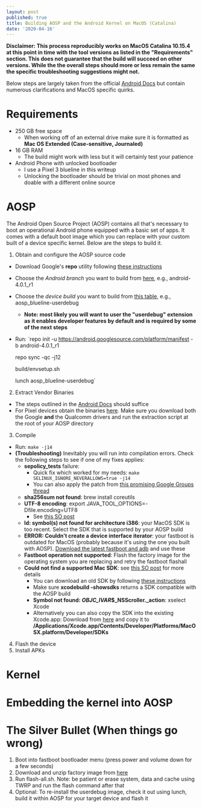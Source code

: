 ```yaml
---
layout: post
published: true
title: Building AOSP and the Android Kernel on MacOS (Catalina)
date: '2020-04-16'
---
```

**Disclaimer: This process reproducibly works on MacOS Catalina 10.15.4 at this point in time with the tool versions as listed in the "Requirements" section. This does not guarantee that the build will succeed on other versions. While the the overall steps should more or less remain the same the specific troubleshooting suggestions might not.**

Below steps are largely taken from the official [Android Docs](https://source.android.com/setup/build/building) but contain numerous clarifications and MacOS specific quirks.

# Requirements
- 250 GB free space
  - When working off of an external drive make sure it is formatted as **Mac OS Extended (Case-sensitive, Journaled)**
- 16 GB RAM
  - The build might work with less but it will certainly test your patience
- Android Phone with unlocked bootloader
  - I use a Pixel 3 blueline in this writeup
  - Unlocking the bootloader should be trivial on most phones and doable with a different online source

# AOSP
The Android Open Source Project (AOSP) contains all that's necessary to boot an operational Android phone equipped with a basic set of apps. It comes with a default boot image which you can replace with your custom built of a device specific kernel. Below are the steps to build it.

1. Obtain and configure the AOSP source code
- Download Google's **repo** utility following [these instructions](https://source.android.com/setup/build/downloading#installing-repo)
- Choose the *Android branch* you want to build from [here](https://source.android.com/setup/start/build-numbers#source-code-tags-and-builds), e.g., android-4.0.1_r1
- Choose the *device build* you want to build from [this table](https://source.android.com/setup/build/running#selecting-device-build), e.g., aosp_blueline-userdebug
  - **Note: most likely you will want to user the "userdebug" extension as it enables developer features by default and is required by some of the next steps**
- Run:
	`repo init -u https://android.googlesource.com/platform/manifest -b android-4.0.1_r1

  	repo sync -qc -j12

  	build/envsetup.sh

  	lunch aosp_blueline-userdebug`
2. Extract Vendor Binaries
- The steps outlined in the [Android Docs](https://source.android.com/setup/build/downloading#obtaining-proprietary-binaries) should suffice
- For Pixel devices obtain the binaries [here](https://developers.google.com/android/drivers). Make sure you download both the Google **and** the Qualcomm drivers and run the extraction script at the root of your AOSP directory
3. Compile
- Run:
	`make -j14`
- **(Troubleshooting)** Inevitably you will run into compilation errors. Check the following steps to see if one of my fixes applies:
  - **sepolicy_tests** failure:
    - Quick fix which worked for my needs: `make SELINUX_IGNORE_NEVERALLOWS=true -j14`
    - You can also apply the patch from [this promising Google Groups thread](https://groups.google.com/forum/?fromgroups#!topic/android-building/_VyLXSosgoo)
  - **sha256sum not found**: brew install coreutils
  - **UTF-8 encoding**: export JAVA_TOOL_OPTIONS=-Dfile.encoding=UTF8
    - See [this SO post](https://stackoverflow.com/questions/26067350/unmappable-character-for-encoding-ascii-but-my-files-are-in-utf-8)
  - **ld: symbol(s) not found for architecture i386**: your MacOS SDK is too recent. Select the SDK that is supported by your AOSP build
  - **ERROR: Couldn't create a device interface iterator**: your fastboot is outdated for MacOS (probably because it's using the one you built with AOSP). [Download the latest fastboot and adb](https://android.stackexchange.com/questions/209725/fastboot-devices-command-doesnt-work-after-macos-high-sierra-10-14-4-upgrade) and use these
  - **Fastboot operation not supported**: Flash the factory image for the operating system you are replacing and retry the fastboot flashall
  - **Could not find a supported Mac SDK**: see [this SO post](https://stackoverflow.com/questions/50760701/could-not-find-a-supported-mac-sdk-10-10-10-11-10-12-10-13) for more details
    - You can download an old SDK by following [these instructions](https://roadfiresoftware.com/2017/09/how-to-install-multiple-versions-of-xcode-at-the-same-time/)
    - Make sure **xcodebuild -showsdks** returns a SDK compatible with the AOSP build
    - **Symbol not found: _OBJC_IVAR_$_NSScroller._action**: xselect Xcode
    - Alternatively you can also copy the SDK into the existing Xcode.app: Download from [here](https://github.com/phracker/MacOSX-SDKs/releases) and copy it to **/Applications/Xcode.app/Contents/Developer/Platforms/MacOSX.platform/Developer/SDKs**
4. Flash the device
5. Install APKs

# Kernel

# Embedding the kernel into AOSP

# The Silver Bullet (When things go wrong)

1. Boot into fastboot bootloader menu (press power and volume down for a few seconds)
2. Download and unzip factory image from [here](https://developers.google.com/android/images)
3. Run flash-all.sh. Note: be patient or erase system, data and cache using TWRP and run the flash command after that
4. Optional: To re-install the userdebug image, check it out using lunch, build it within AOSP for your target device and flash it
